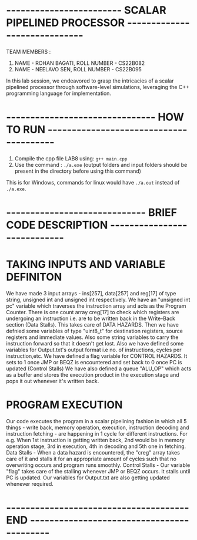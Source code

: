 # ------------------------ SCALAR PIPELINED PROCESSOR ----------------------------- #

TEAM MEMBERS : 
1) NAME - ROHAN BAGATI, ROLL NUMBER - CS22B082
2) NAME - NEELAVO SEN, ROLL NUMBER - CS22B095

In this lab session, we endeavored to grasp the intricacies of a scalar pipelined processor through software-level simulations, leveraging the C++ programming language for implementation.

# ------------------------------- HOW TO RUN --------------------------------------- #

1. Compile the cpp file LAB8 using:
        `g++ main.cpp`
2. Use the command : `./a.exe`
    (output folders and input folders should be present in the directory before using this command)

This is for Windows, commands for linux would have  `./a.out` instead of `./a.exe`.

# ----------------------------- BRIEF CODE DESCRIPTION ---------------------------- #

# TAKING INPUTS AND VARIABLE DEFINITON #

We have made 3 input arrays - ins[257], data[257] and reg[17] of type string, unsigned int and unsigned int respectively.
We have an "unsigned int pc" variable which traverses the instruction array and acts as the Program Counter.
There is one count array creg[17] to check which registers are undergoing an instruction i.e. are to be written back in the Write-Back section (Data Stalls). This takes care of DATA HAZARDS.
Then we have defnied some variables of type "uint8_t" for destination registers, source registers and immediate values. Also some string variables to carry the instruction forward so that it doesn't get lost.
Also we have defined some variables for Output.txt's output format i.e no. of instructions, cycles per instruction,etc.
We have defined a flag variable for CONTROL HAZARDS. It sets to 1 once JMP or BEQZ is encountered and set back to 0 once PC is updated (Control Stalls)
We have also defined a queue "ALU_OP" which acts as a buffer and stores the execution product in the execution stage and pops it out whenever it's written back.

# PROGRAM EXECUTION #

Our code executes the program in a scalar pipelining fashion in which all 5 things - write back, memory operation, execution, instruction decoding and instruction fetching - are happening in 1 cycle for different instructions.
For e.g. When 1st instruction is getting written back, 2nd would be in memory operation stage, 3rd in execution, 4th in decoding and 5th one in fetching. 
Data Stalls - When a data hazard is encountered, the "creg" array takes care of it and stalls it for an appropriate amount of cycles such that no overwriting occurs and program runs smoothly.
Control Stalls - Our variable "flag" takes care of the stalling whenever JMP or BEQZ occurs. It stalls until PC is updated.
Our variables for Output.txt are also getting updated whenever required.

# -------------------------------------- END ------------------------------------------ #